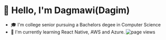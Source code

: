 # 👋 Hello, I'm Dagmawi(Dagim) 
- 🎓 I'm college senior pursuing a Bachelors degee in Computer Science
- 📱 I'm currently learning React Native, AWS and Azure.
![page views](https://komarev.com/ghpvc/?username=dagmawidemissie17&label=visitors)

<!--
**dagmawidemissie17/dagmawidemissie17** is a ✨ _special_ ✨ repository because its `README.md` (this file) appears on your GitHub profile.


